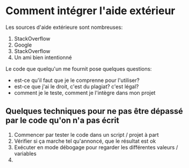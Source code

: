 # Comment intégrer l'aide extérieur

Les sources d'aide extérieure sont nombreuses:
1. StackOverflow
2. Google
3. StackOverflow
4. Un ami bien intentionné

Le code que quelqu'un me fournit pose quelques questions:
- est-ce qu'il faut que je le comprenne pour l'utiliser?
- est-ce que j'ai le droit, c'est du plagiat? c'est légal?
- comment je le teste, comment je l'intègre dans mon projet

## Quelques techniques pour ne pas être dépassé par le code qu'on n'a pas écrit

1. Commencer par tester le code dans un script / projet à part
2. Vérifier si ça marche tel qu'annoncé, que le résultat est ok
3. Exécuter en mode débogage pour regarder les différentes valeurs / variables
4. 